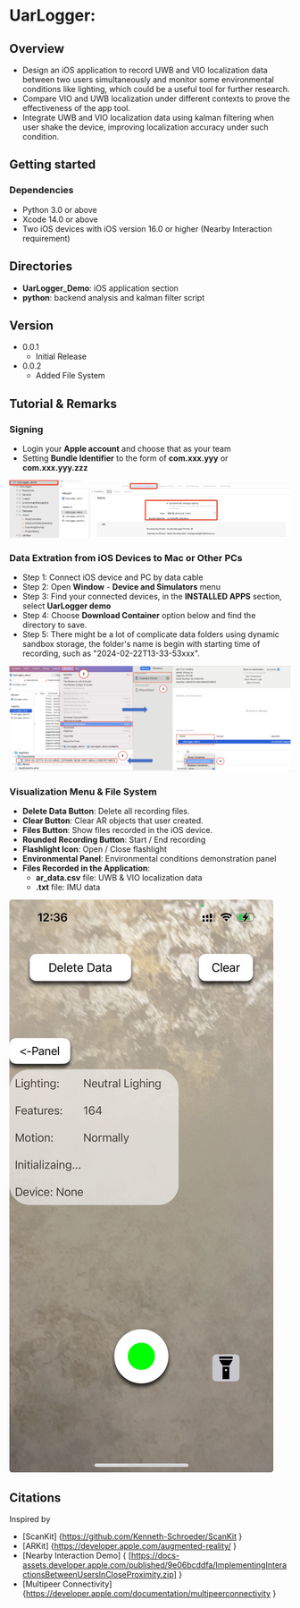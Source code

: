 # UarLogger: 
 
## Overview

* Design an iOS application to record UWB and VIO localization data between two users simultaneously and monitor some environmental conditions like lighting, which could be a useful tool for further research.
* Compare VIO and UWB localization under different contexts to prove the effectiveness of the app tool.
* Integrate UWB and VIO localization data using kalman filtering when user shake the device, improving localization accuracy under such condition.

## Getting started

### Dependencies
* Python 3.0 or above
* Xcode 14.0 or above
* Two iOS devices with iOS version 16.0 or higher (Nearby Interaction requirement)

## Directories
* __UarLogger_Demo__: iOS application section
* __python__: backend analysis and kalman filter script

## Version
* 0.0.1
    * Initial Release
* 0.0.2
    * Added File System

## Tutorial & Remarks

### Signing
* Login your __Apple account__ and choose that as your team
* Setting __Bundle Identifier__ to the form of __com.xxx.yyy__ or __com.xxx.yyy.zzz__

![image](./pics/signing.jpg)

### Data Extration from iOS Devices to Mac or Other PCs
* Step 1: Connect iOS device and PC by data cable
* Step 2: Open __Window__ - __Device and Simulators__ menu
* Step 3: Find your connected devices, in the __INSTALLED APPS__ section, select __UarLogger demo__
* Step 4: Choose __Download Container__ option below and find the directory to save.
* Step 5: There might be a lot of complicate data folders using dynamic sandbox storage, the folder's name is begin with starting time of recording, such as "2024-02-22T13-33-53xxx".

![image](./pics/tutorial_downloadfile.jpg)

### Visualization Menu & File System
* __Delete Data Button__: Delete all recording files.
* __Clear Button__: Clear AR objects that user created.
* __Files Button__: Show files recorded in the iOS device.
* __Rounded Recording Button__: Start / End recording
* __Flashlight Icon__: Open / Close flashlight
* __Environmental Panel__: Environmental conditions demonstration panel
* __Files Recorded in the Application__: 
    * __ar_data.csv__ file: UWB & VIO localization data
    * __.txt__ file: IMU data

![image](./pics/app_demo.jpg)
 
## Citations
Inspired by
* [ScanKit] {https://github.com/Kenneth-Schroeder/ScanKit }
* [ARKit] {https://developer.apple.com/augmented-reality/ }
* [Nearby Interaction Demo] { [https://docs-assets.developer.apple.com/published/9e06bcddfa/ImplementingInteractionsBetweenUsersInCloseProximity.zip] }
* [Multipeer Connectivity] {https://developer.apple.com/documentation/multipeerconnectivity }
